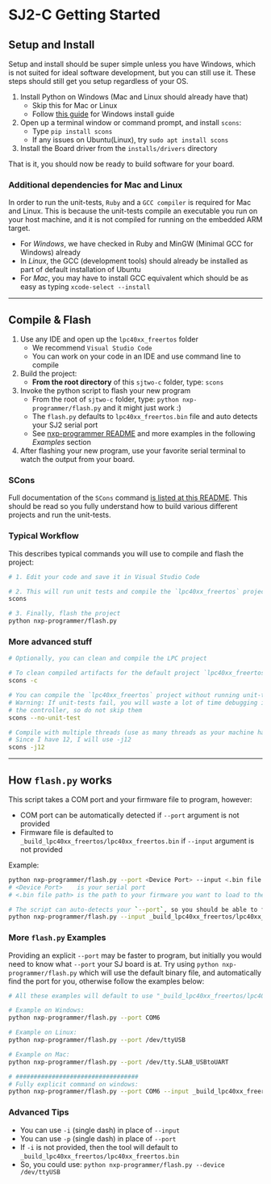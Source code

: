 # SJ2-C Getting Started

## Setup and Install

Setup and install should be super simple unless you have Windows, which is not suited for ideal software development, but you can still use it. These steps should still get you setup regardless of your OS.

1. Install Python on Windows (Mac and Linux should already have that)
    * Skip this for Mac or Linux
    * Follow [this guide](installs/README.md) for Windows install guide
2. Open up a terminal window or command prompt, and install `scons`:
    * Type `pip install scons`
    * If any issues on Ubuntu(Linux), try `sudo apt install scons`
3. Install the Board driver from the `installs/drivers` directory

That is it, you should now be ready to build software for your board.

### Additional dependencies for Mac and Linux

In order to run the unit-tests, `Ruby` and a `GCC compiler` is required for Mac and Linux. This is because the unit-tests compile an executable you run on your host machine, and it is not compiled for running on the embedded ARM target.

* For *Windows*, we have checked in Ruby and MinGW (Minimal GCC for Windows) already
* In *Linux*, the GCC (development tools) should already be installed as part of default installation of Ubuntu
* For *Mac*, you may have to install GCC equivalent which should be as easy as typing `xcode-select --install`

----

## Compile & Flash

1. Use any IDE and open up the `lpc40xx_freertos` folder
    * We recommend `Visual Studio Code`
    * You can work on your code in an IDE and use command line to compile
2. Build the project:
    * **From the root directory** of this `sjtwo-c` folder, type: `scons`
3. Invoke the python script to flash your new program
    * From the root of `sjtwo-c` folder, type: `python nxp-programmer/flash.py` and it might just work :)
    * The `flash.py` defaults to `lpc40xx_freertos.bin` file and auto detects your SJ2 serial port
    * See [nxp-programmer README](nxp-programmer/README.md) and more examples in the following *Examples* section
4. After flashing your new program, use your favorite serial terminal to watch the output from your board.

### SCons 

Full documentation of the `SCons` command [is listed at this README](README-SCons.md). This should be read so you fully understand how to build various different projects and run the unit-tests.

### Typical Workflow

This describes typical commands you will use to compile and flash the project:

```bash
# 1. Edit your code and save it in Visual Studio Code

# 2. This will run unit tests and compile the `lpc40xx_freertos` project
scons

# 3. Finally, flash the project
python nxp-programmer/flash.py
```

### More advanced stuff
```bash
# Optionally, you can clean and compile the LPC project

# To clean compiled artifacts for the default project `lpc40xx_freertos`
scons -c

# You can compile the `lpc40xx_freertos` project without running unit-tests
# Warning: If unit-tests fail, you will waste a lot of time debugging it on 
# the controller, so do not skip them
scons --no-unit-test

# Compile with multiple threads (use as many threads as your machine has
# Since I have 12, I will use -j12
scons -j12
```

----

## How `flash.py` works

This script takes a COM port and your firmware file to program, however:
*  COM port can be automatically detected if `--port` argument is not provided
*  Firmware file is defaulted to `_build_lpc40xx_freertos/lpc40xx_freertos.bin` if `--input` argument is not provided

Example:
```bash
python nxp-programmer/flash.py --port <Device Port> --input <.bin file path>`
# <Device Port>    is your serial port
# <.bin file path> is the path to your firmware you want to load to the board

# The script can auto-detects your `--port`, so you should be able to flash using:
python nxp-programmer/flash.py --input _build_lpc40xx_freertos/lpc40xx_freertos.bin`
```

### More `flash.py` Examples

Providing an explicit `--port` may be faster to program, but initially you would need to know what `--port` your SJ board is at. Try using `python nxp-programmer/flash.py` which will use the default binary file, and automatically find the port for you, otherwise follow the examples below:

```bash
# All these examples will default to use "_build_lpc40xx_freertos/lpc40xx_freertos.bin"

# Example on Windows:
python nxp-programmer/flash.py --port COM6

# Example on Linux:
python nxp-programmer/flash.py --port /dev/ttyUSB

# Example on Mac:
python nxp-programmer/flash.py --port /dev/tty.SLAB_USBtoUART

# ##################################
# Fully explicit command on windows:
python nxp-programmer/flash.py --port COM6 --input _build_lpc40xx_freertos/lpc40xx_freertos.bin
```

### Advanced Tips

* You can use `-i` (single dash) in place of `--input`
* You can use `-p` (single dash) in place of `--port`
* If `-i` is not provided, then the tool will default to `_build_lpc40xx_freertos/lpc40xx_freertos.bin`
* So, you could use: `python nxp-programmer/flash.py --device /dev/ttyUSB`
